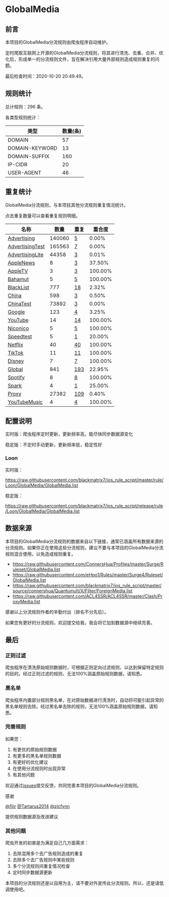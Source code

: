 # GlobalMedia

## 前言

本项目的GlobalMedia分流规则由爬虫程序自动维护。

定时爬取互联网上开源的GlobalMedia分流规则，将其进行清洗、去重、合并、优化后，形成单一的分流规则文件，旨在解决引用大量外部规则造成规则重复的问题。


最后检查时间：2020-10-20 20:49:49。

## 规则统计

总计规则：296 条。

各类型规则统计：

| 类型 | 数量(条) |
| ---- | ---- |
| DOMAIN | 57 |
| DOMAIN-KEYWORD | 13 |
| DOMAIN-SUFFIX | 160 |
| IP-CIDR | 20 |
| USER-AGENT | 46 |
## 重复统计

GlobalMedia分流规则，与本项目其他分流规则重复情况统计。

点击重复数量可以查看重复规则明细。

| 名称 | 数量 | 重复 | 重合度 |
| ---- | ---- | ---- | ------ |
|  [Advertising](https://github.com/blackmatrix7/ios_rule_script/tree/master/rule/Loon/Advertising)    | 140060   | [5](https://github.com/blackmatrix7/ios_rule_script/tree/master/rule/Loon/GlobalMedia/Repeat/Advertising.list)   |   0.00%  |
|  [AdvertisingTest](https://github.com/blackmatrix7/ios_rule_script/tree/master/rule/Loon/AdvertisingTest)    | 165563   | [7](https://github.com/blackmatrix7/ios_rule_script/tree/master/rule/Loon/GlobalMedia/Repeat/AdvertisingTest.list)   |   0.00%  |
|  [AdvertisingLite](https://github.com/blackmatrix7/ios_rule_script/tree/master/rule/Loon/AdvertisingLite)    | 44358   | [3](https://github.com/blackmatrix7/ios_rule_script/tree/master/rule/Loon/GlobalMedia/Repeat/AdvertisingLite.list)   |   0.01%  |
|  [AppleNews](https://github.com/blackmatrix7/ios_rule_script/tree/master/rule/Loon/AppleNews)    | 8   | [3](https://github.com/blackmatrix7/ios_rule_script/tree/master/rule/Loon/GlobalMedia/Repeat/AppleNews.list)   |   37.50%  |
|  [AppleTV](https://github.com/blackmatrix7/ios_rule_script/tree/master/rule/Loon/AppleTV)    | 3   | [3](https://github.com/blackmatrix7/ios_rule_script/tree/master/rule/Loon/GlobalMedia/Repeat/AppleTV.list)   |   100.00%  |
|  [Bahamut](https://github.com/blackmatrix7/ios_rule_script/tree/master/rule/Loon/Bahamut)    | 5   | [5](https://github.com/blackmatrix7/ios_rule_script/tree/master/rule/Loon/GlobalMedia/Repeat/Bahamut.list)   |   100.00%  |
|  [BlackList](https://github.com/blackmatrix7/ios_rule_script/tree/master/rule/Loon/BlackList)    | 777   | [18](https://github.com/blackmatrix7/ios_rule_script/tree/master/rule/Loon/GlobalMedia/Repeat/BlackList.list)   |   2.32%  |
|  [China](https://github.com/blackmatrix7/ios_rule_script/tree/master/rule/Loon/China)    | 598   | [3](https://github.com/blackmatrix7/ios_rule_script/tree/master/rule/Loon/GlobalMedia/Repeat/China.list)   |   0.50%  |
|  [ChinaTest](https://github.com/blackmatrix7/ios_rule_script/tree/master/rule/Loon/ChinaTest)    | 73892   | [3](https://github.com/blackmatrix7/ios_rule_script/tree/master/rule/Loon/GlobalMedia/Repeat/ChinaTest.list)   |   0.00%  |
|  [Google](https://github.com/blackmatrix7/ios_rule_script/tree/master/rule/Loon/Google)    | 123   | [4](https://github.com/blackmatrix7/ios_rule_script/tree/master/rule/Loon/GlobalMedia/Repeat/Google.list)   |   3.25%  |
|  [YouTube](https://github.com/blackmatrix7/ios_rule_script/tree/master/rule/Loon/YouTube)    | 14   | [14](https://github.com/blackmatrix7/ios_rule_script/tree/master/rule/Loon/GlobalMedia/Repeat/YouTube.list)   |   100.00%  |
|  [Niconico](https://github.com/blackmatrix7/ios_rule_script/tree/master/rule/Loon/Niconico)    | 5   | [5](https://github.com/blackmatrix7/ios_rule_script/tree/master/rule/Loon/GlobalMedia/Repeat/Niconico.list)   |   100.00%  |
|  [Speedtest](https://github.com/blackmatrix7/ios_rule_script/tree/master/rule/Loon/Speedtest)    | 5   | [1](https://github.com/blackmatrix7/ios_rule_script/tree/master/rule/Loon/GlobalMedia/Repeat/Speedtest.list)   |   20.00%  |
|  [Netflix](https://github.com/blackmatrix7/ios_rule_script/tree/master/rule/Loon/Netflix)    | 40   | [40](https://github.com/blackmatrix7/ios_rule_script/tree/master/rule/Loon/GlobalMedia/Repeat/Netflix.list)   |   100.00%  |
|  [TikTok](https://github.com/blackmatrix7/ios_rule_script/tree/master/rule/Loon/TikTok)    | 11   | [11](https://github.com/blackmatrix7/ios_rule_script/tree/master/rule/Loon/GlobalMedia/Repeat/TikTok.list)   |   100.00%  |
|  [Disney](https://github.com/blackmatrix7/ios_rule_script/tree/master/rule/Loon/Disney)    | 7   | [7](https://github.com/blackmatrix7/ios_rule_script/tree/master/rule/Loon/GlobalMedia/Repeat/Disney.list)   |   100.00%  |
|  [Global](https://github.com/blackmatrix7/ios_rule_script/tree/master/rule/Loon/Global)    | 841   | [193](https://github.com/blackmatrix7/ios_rule_script/tree/master/rule/Loon/GlobalMedia/Repeat/Global.list)   |   22.95%  |
|  [Spotify](https://github.com/blackmatrix7/ios_rule_script/tree/master/rule/Loon/Spotify)    | 8   | [8](https://github.com/blackmatrix7/ios_rule_script/tree/master/rule/Loon/GlobalMedia/Repeat/Spotify.list)   |   100.00%  |
|  [Spark](https://github.com/blackmatrix7/ios_rule_script/tree/master/rule/Loon/Spark)    | 4   | [1](https://github.com/blackmatrix7/ios_rule_script/tree/master/rule/Loon/GlobalMedia/Repeat/Spark.list)   |   25.00%  |
|  [Proxy](https://github.com/blackmatrix7/ios_rule_script/tree/master/rule/Loon/Proxy)    | 27382   | [109](https://github.com/blackmatrix7/ios_rule_script/tree/master/rule/Loon/GlobalMedia/Repeat/Proxy.list)   |   0.40%  |
|  [YouTubeMusic](https://github.com/blackmatrix7/ios_rule_script/tree/master/rule/Loon/YouTubeMusic)    | 4   | [4](https://github.com/blackmatrix7/ios_rule_script/tree/master/rule/Loon/GlobalMedia/Repeat/YouTubeMusic.list)   |   100.00%  |
## 配置说明

实时版：爬虫程序定时更新，更新频率高，能尽快同步数据源变化

稳定版：不定时手动更新，更新频率低，稳定性好

### Loon 
实时版：

https://raw.githubusercontent.com/blackmatrix7/ios_rule_script/master/rule/Loon/GlobalMedia/GlobalMedia.list

稳定版：

https://raw.githubusercontent.com/blackmatrix7/ios_rule_script/release/rule/Loon/GlobalMedia/GlobalMedia.list

## 数据来源

本项目的GlobalMedia分流规则的数据来自以下链接，通常已涵盖所有数据来源的分流规则。如果你正在使用这些分流规则，建议不要与本项目的GlobalMedia分流规则混合使用，以免造成规则重复。

- https://raw.githubusercontent.com/ConnersHua/Profiles/master/Surge/Ruleset/GlobalMedia.list
- https://raw.githubusercontent.com/eHpo1/Rules/master/Surge4/Ruleset/GlobalMedia.list
- https://raw.githubusercontent.com/blackmatrix7/ios_rule_script/master/source/connershua/Quantumult/X/Filter/ForeignMedia.list
- https://raw.githubusercontent.com/ACL4SSR/ACL4SSR/master/Clash/ProxyMedia.list


感谢以上分流规则作者的辛勤付出（排名不分先后）。

如果您有更好的分流规则，欢迎提交给我，我会将它加到数据源中继续完善。

## 最后

### 正则过滤

爬虫程序在清洗原始规则数据时，可根据正则定向过滤规则，以达到保留特定规则的目的。经过正则过滤的规则，无法100%涵盖原始规则数据，请知悉。

### 黑名单

爬虫程序内置部分规则黑名单，在对原始数据进行清洗时，自动将可能引起异常的黑名单规则去除。经过黑名单去除的规则，无法100%涵盖原始规则数据，请知悉。

### 完善规则

如果您：

1. 有更优的原始规则数据
2. 有更多的黑名单规则数据
3. 有更好的优化建议
4. 在使用分流规则时出现异常
5. 有其他问题

欢迎通过[issues](https://github.com/blackmatrix7/ios_rule_script/issues/new)提交反馈，共同完善本项目的GlobalMedia分流规则。

感谢

[@fiiir](https://github.com/fiiir) [@Tartarus2014](https://github.com/Tartarus2014) [@zjcfynn](https://github.com/zjcfynn) 

提供规则数据源及改进建议

### 其他问题

爬虫开发的初衷是为满足自己几方面需求：

1. 去除混用多个去广告规则造成的重复
2. 去除多个去广告规则中某些规则
3. 多个分流规则间重复情况检查
4. 定时同步数据源更新

本项目的分流规则还是以自用为主，请不要对外宣传此分流规则。所以，还是请低调使用吧。